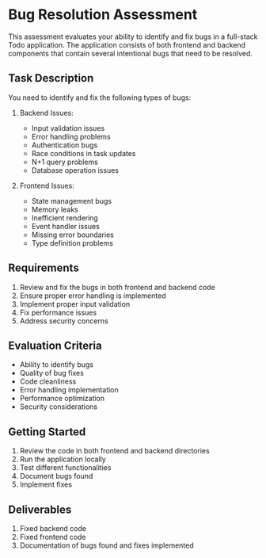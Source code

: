 # Bug Resolution Assessment

This assessment evaluates your ability to identify and fix bugs in a full-stack Todo application. The application consists of both frontend and backend components that contain several intentional bugs that need to be resolved.

## Task Description

You need to identify and fix the following types of bugs:

1. Backend Issues:
   - Input validation issues
   - Error handling problems
   - Authentication bugs
   - Race conditions in task updates
   - N+1 query problems
   - Database operation issues

2. Frontend Issues:
   - State management bugs
   - Memory leaks
   - Inefficient rendering
   - Event handler issues
   - Missing error boundaries
   - Type definition problems

## Requirements

1. Review and fix the bugs in both frontend and backend code
2. Ensure proper error handling is implemented
3. Implement proper input validation
4. Fix performance issues
5. Address security concerns

## Evaluation Criteria

- Ability to identify bugs
- Quality of bug fixes
- Code cleanliness
- Error handling implementation
- Performance optimization
- Security considerations

## Getting Started

1. Review the code in both frontend and backend directories
2. Run the application locally
3. Test different functionalities
4. Document bugs found
5. Implement fixes

## Deliverables

1. Fixed backend code
2. Fixed frontend code
3. Documentation of bugs found and fixes implemented